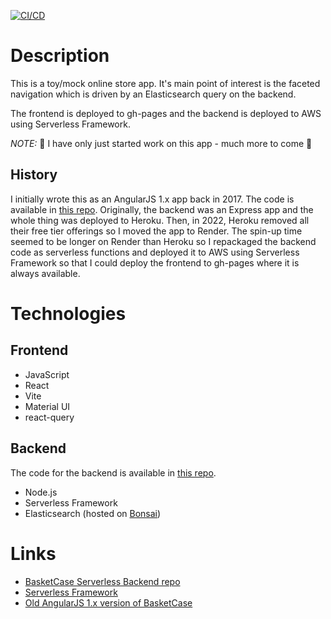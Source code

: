 [![CI/CD](https://github.com/taylorjg/basketcase-react/actions/workflows/ci.yml/badge.svg)](https://github.com/taylorjg/basketcase-react/actions/workflows/ci.yml)

# Description

This is a toy/mock online store app. It's main point of interest is the faceted navigation
which is driven by an Elasticsearch query on the backend.

The frontend is deployed to gh-pages and the backend is deployed to AWS using Serverless Framework.

*NOTE:* :construction: I have only just started work on this app - much more to come :construction:

## History

I initially wrote this as an AngularJS 1.x app back in 2017. The code is available in [this repo](https://github.com/taylorjg/BasketCase). Originally, the backend was an Express app and the whole thing was deployed to Heroku. Then, in 2022, Heroku removed all their free tier offerings so I moved the app to Render. The spin-up time seemed to be longer on Render than Heroku so I repackaged the backend code as
serverless functions and deployed it to AWS using Serverless Framework so that I could deploy the frontend
to gh-pages where it is always available.

# Technologies

## Frontend

* JavaScript
* React
* Vite
* Material UI
* react-query

## Backend

The code for the backend is available in [this repo](https://github.com/taylorjg/basketcase-serverless).

* Node.js
* Serverless Framework
* Elasticsearch (hosted on [Bonsai](https://bonsai.io/))

# Links

* [BasketCase Serverless Backend repo](https://github.com/taylorjg/basketcase-serverless)
* [Serverless Framework](https://www.serverless.com/)
* [Old AngularJS 1.x version of BasketCase](https://github.com/taylorjg/BasketCase)
